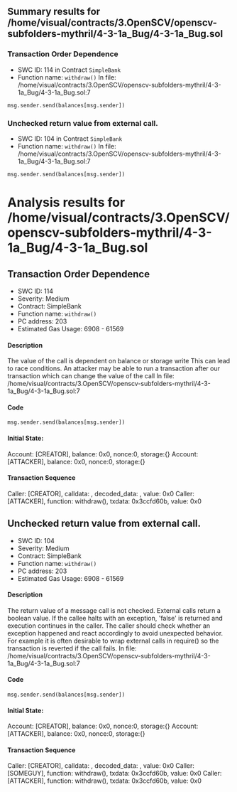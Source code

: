 ## Summary results for /home/visual/contracts/3.OpenSCV/openscv-subfolders-mythril/4-3-1a_Bug/4-3-1a_Bug.sol
### Transaction Order Dependence
- SWC ID: 114 in Contract `SimpleBank`
- Function name: `withdraw()`
In file: /home/visual/contracts/3.OpenSCV/openscv-subfolders-mythril/4-3-1a_Bug/4-3-1a_Bug.sol:7
```
msg.sender.send(balances[msg.sender])
```
### Unchecked return value from external call.
- SWC ID: 104 in Contract `SimpleBank`
- Function name: `withdraw()`
In file: /home/visual/contracts/3.OpenSCV/openscv-subfolders-mythril/4-3-1a_Bug/4-3-1a_Bug.sol:7
```
msg.sender.send(balances[msg.sender])
```
# Analysis results for /home/visual/contracts/3.OpenSCV/openscv-subfolders-mythril/4-3-1a_Bug/4-3-1a_Bug.sol

## Transaction Order Dependence
- SWC ID: 114
- Severity: Medium
- Contract: SimpleBank
- Function name: `withdraw()`
- PC address: 203
- Estimated Gas Usage: 6908 - 61569

#### Description

The value of the call is dependent on balance or storage write
This can lead to race conditions. An attacker may be able to run a transaction after our transaction which can change the value of the call
In file: /home/visual/contracts/3.OpenSCV/openscv-subfolders-mythril/4-3-1a_Bug/4-3-1a_Bug.sol:7

#### Code

```
msg.sender.send(balances[msg.sender])
```

#### Initial State:

Account: [CREATOR], balance: 0x0, nonce:0, storage:{}
Account: [ATTACKER], balance: 0x0, nonce:0, storage:{}

#### Transaction Sequence

Caller: [CREATOR], calldata: , decoded_data: , value: 0x0
Caller: [ATTACKER], function: withdraw(), txdata: 0x3ccfd60b, value: 0x0


## Unchecked return value from external call.
- SWC ID: 104
- Severity: Medium
- Contract: SimpleBank
- Function name: `withdraw()`
- PC address: 203
- Estimated Gas Usage: 6908 - 61569

#### Description

The return value of a message call is not checked.
External calls return a boolean value. If the callee halts with an exception, 'false' is returned and execution continues in the caller. The caller should check whether an exception happened and react accordingly to avoid unexpected behavior. For example it is often desirable to wrap external calls in require() so the transaction is reverted if the call fails.
In file: /home/visual/contracts/3.OpenSCV/openscv-subfolders-mythril/4-3-1a_Bug/4-3-1a_Bug.sol:7

#### Code

```
msg.sender.send(balances[msg.sender])
```

#### Initial State:

Account: [CREATOR], balance: 0x0, nonce:0, storage:{}
Account: [ATTACKER], balance: 0x0, nonce:0, storage:{}

#### Transaction Sequence

Caller: [CREATOR], calldata: , decoded_data: , value: 0x0
Caller: [SOMEGUY], function: withdraw(), txdata: 0x3ccfd60b, value: 0x0
Caller: [ATTACKER], function: withdraw(), txdata: 0x3ccfd60b, value: 0x0


